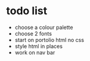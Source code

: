 # todo list

* choose a colour palette
* choose 2 fonts
* start on portolio html no css
* style html in places
* work on nav bar